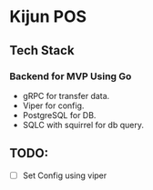 # Kijun POS 

## Tech Stack

### Backend for MVP Using Go
- gRPC for transfer data.
- Viper for config.
- PostgreSQL for DB.
- SQLC with squirrel for db query.

## TODO:

- [ ] Set Config using viper
